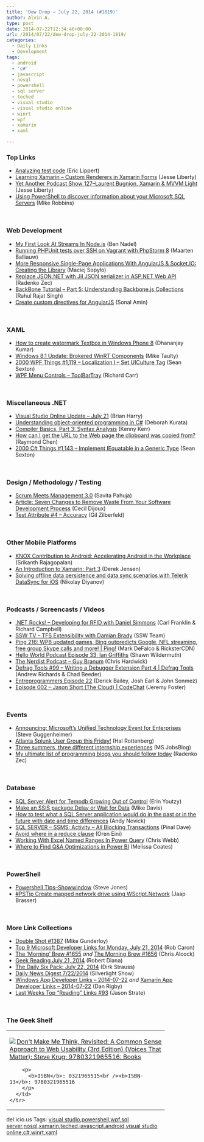 ```yaml
---
title: 'Dew Drop – July 22, 2014 (#1819)'
author: Alvin A.
type: post
date: 2014-07-22T12:34:46+00:00
url: /2014/07/22/dew-drop-july-22-2014-1819/
categories:
  - Daily Links
  - Development
tags:
  - android
  - 'c#'
  - javascript
  - nosql
  - powershell
  - sql server
  - teched
  - visual studio
  - visual studio online
  - winrt
  - wpf
  - xamarin
  - xaml

---
```

### <a name="top"></a>Top Links

  * <a href="http://ericlippert.com/2014/07/21/analyzing-test-code/" target="_blank">Analyzing test code</a> (Eric Lippert)
  * <a href="http://blog.falafel.com/Blogs/jesseliberty/jesse-liberty/2014/07/21/learning-xamarin---custom-renderers-in-xamarin-forms" target="_blank">Learning Xamarin &#8211; Custom Renderers in Xamarin Forms</a> (Jesse Liberty)
  * <a href="http://feedproxy.google.com/~r/JesseLiberty-SilverlightGeek/~3/tHAdlKs03Y8/" target="_blank">Yet Another Podcast Show 127–Laurent Bugnion, Xamarin & MVVM Light</a> (Jesse Liberty)
  * <a href="http://www.powershellmagazine.com/2014/07/21/using-powershell-to-discover-information-about-your-microsoft-sql-servers/" target="_blank">Using PowerShell to discover information about your Microsoft SQL Servers</a> (Mike Robbins)

&nbsp;

### <a name="web"></a>Web Development

  * <a href="http://www.bennadel.com/blog/2662-my-first-look-at-streams-in-node-js.htm" target="_blank">My First Look At Streams In Node.js</a> (Ben Nadel)
  * <a href="http://blog.jetbrains.com/phpstorm/2014/07/running-phpunit-tests-over-ssh-on-vagrant-with-phpstorm-8/" target="_blank">Running PHPUnit tests over SSH on Vagrant with PhpStorm 8</a> (Maarten Balliauw)
  * <a href="http://code.tutsplus.com/tutorials/more-responsive-single-page-applications-with-angularjs-socketio-creating-the-library--cms-21738" target="_blank">More Responsive Single-Page Applications With AngularJS & Socket.IO: Creating the Library</a> (Maciej Sopyło)
  * <a href="http://blog.developers.ba/replace-json-net-jil-json-serializer-asp-net-web-api/" target="_blank">Replace JSON.NET with Jil JSON serializer in ASP.NET Web API</a> (Radenko Zec)
  * <a href="http://www.codeproject.com/Articles/799153/BackBone-Tutorial-Part-Understanding-Backbone-js" target="_blank">BackBone Tutorial – Part 5: Understanding Backbone.js Collections</a> (Rahul Rajat Singh)
  * <a href="http://blog.pluralsight.com/videos/create-custom-directives-for-angularjs" target="_blank">Create custom directives for AngularJS</a> (Sonal Amin)

&nbsp;

### <a name="silverlight"></a>XAML

  * <a href="http://debugmode.net/2014/07/22/how-to-create-watermark-textbox-in-windows-phone-8/" target="_blank">How to create watermark Textbox in Windows Phone 8</a> (Dhananjay Kumar)
  * <a href="http://feedproxy.google.com/~r/mtaulty/~3/IQHdqvxU3RI/windows-8-1-update-brokered-winrt-components.aspx" target="_blank">Windows 8.1 Update: Brokered WinRT Components</a> (Mike Taulty)
  * <a href="http://wpf.2000things.com/2014/07/22/1119-localization-i-set-uiculture-tag/" target="_blank">2000 WPF Things #1,119 – Localization I – Set UICulture Tag</a> (Sean Sexton)
  * <a href="http://feedproxy.google.com/~r/BlackwaspLatestAdditions/~3/S4P0L7hzJNs/RSSLanding.aspx" target="_blank">WPF Menu Controls &#8211; ToolBarTray</a> (Richard Carr)

&nbsp;

### <a name="dotnet"></a>Miscellaneous .NET

  * <a href="http://blogs.msdn.com/b/bharry/archive/2014/07/21/visual-studio-online-update-july-21.aspx" target="_blank">Visual Studio Online Update – July 21</a> (Brian Harry)
  * <a href="http://blog.pluralsight.com/understanding-object-oriented-programming-in-c" target="_blank">Understanding object-oriented programming in C#</a> (Deborah Kurata)
  * <a href="http://visualstudiomagazine.com/articles/2014/07/01/syntax-analysis.aspx" target="_blank">Compiler Basics, Part 3: Syntax Analysis</a> (Kenny Kerr)
  * <a href="http://blogs.msdn.com/b/oldnewthing/archive/2014/07/21/10543803.aspx" target="_blank">How can I get the URL to the Web page the clipboard was copied from?</a> (Raymond Chen)
  * <a href="http://csharp.2000things.com/2014/07/22/1143-implement-iequatable-in-a-generic-type/" target="_blank">2000 C# Things #1,143 – Implement IEquatable in a Generic Type</a> (Sean Sexton)

&nbsp;

### <a name="design"></a>Design / Methodology / Testing

  * <a href="http://www.infoq.com/news/2014/07/scrum-management3.0?utm_campaign=infoq_content&utm_source=infoq&utm_medium=feed&utm_term=global" target="_blank">Scrum Meets Management 3.0</a> (Savita Pahuja)
  * <a href="http://www.infoq.com/articles/7-changes-remove-waste?utm_campaign=infoq_content&utm_source=infoq&utm_medium=feed&utm_term=global" target="_blank">Article: Seven Changes to Remove Waste From Your Software Development Process</a> (Cecil Dijoux)
  * <a href="http://feedproxy.google.com/~r/gilzilberfeld/~3/k32U9vYjlp0/test-attribute-4-accuracy.html" target="_blank">Test Attribute #4 &#8211; Accuracy</a> (Gil Zilberfeld)

&nbsp;

### <a name="mobile"></a>Other Mobile Platforms

  * <a href="http://feedproxy.google.com/~r/blogspot/hsDu/~3/ECaMmxho_FU/knox-contribution-to-android.html" target="_blank">KNOX Contribution to Android: Accelerating Android in the Workplace</a> (Srikanth Rajagopalan)
  * <a href="http://code.tutsplus.com/tutorials/an-introduction-to-xamarin-part-3--cms-21435" target="_blank">An Introduction to Xamarin: Part 3</a> (Derek Jensen)
  * <a href="http://feedproxy.google.com/~r/Telerik/~3/wkdt9LpgEb8/solving-offline-data-persistence-and-data-sync-scenarios-with-telerik-datasync-for-ios" target="_blank">Solving offline data persistence and data sync scenarios with Telerik DataSync for iOS</a> (Nikolay Diyanov)

&nbsp;

### <a name="podcasts"></a>Podcasts / Screencasts / Videos

  * <a href="http://www.dotnetrocks.com/default.aspx?ShowNum=1011" target="_blank">.NET Rocks! &#8211; Developing for RFID with Daniel Simmons</a> (Carl Franklin & Richard Campbell)
  * <a href="http://tv.ssw.com/5454/tfs-extensibility-damian-brady" target="_blank">SSW TV &#8211; TFS Extensibility with Damian Brady</a> (SSW Team)
  * <a href="http://channel9.msdn.com/Shows/PingShow/216" target="_blank">Ping 216: WP8 updated games, Bing outpredicts Google, NFL streaming, free group Skype calls and more! | Ping!</a> (Mark DeFalco & RicksterCDN)
  * <a href="http://hwpod.libsyn.com/episode-33-ian-griffiths" target="_blank">Hello World Podcast Episode 33: Ian Griffiths</a> (Shawn Wildermuth)
  * <a href="http://nerdist.libsyn.com/guy-branum" target="_blank">The Nerdist Podcast &#8211; Guy Branum</a> (Chris Hardwick)
  * <a href="http://channel9.msdn.com/Shows/Defrag-Tools/Defrag-Tools-99-Writing-a-Debugger-Extension-Part-4" target="_blank">Defrag Tools #99 &#8211; Writing a Debugger Extension Part 4 | Defrag Tools</a> (Andrew Richards & Chad Beeder)
  * <a href="https://www.signalleaf.com/podcasts/Entreprogrammers/53cd21ee3bb8360200b3e490" target="_blank">Entreprogrammers Episode 22</a> (Derick Bailey, Josh Earl & John Sonmez)
  * <a href="http://channel9.msdn.com/Shows/codechat/Episode-002-Jason-Short-The-Cloud-" target="_blank">Episode 002 &#8211; Jason Short (The Cloud) | CodeChat</a> (Jeremy Foster)

&nbsp;

### Events

  * <a href="http://blogs.msdn.com/b/stevengu/archive/2014/07/21/announcing-microsoft-s-unified-technology-event-for-enterprises.aspx" target="_blank">Announcing: Microsoft’s Unified Technology Event for Enterprises</a> (Steve Guggenheimer)
  * <a href="http://blogs.splunk.com/2014/07/21/atlanta-splunk-user-group-this-friday/" target="_blank">Atlanta Splunk User Group this Friday!</a> (Hal Rottenberg)
  * <a href="http://feeds.microsoftjobsblog.com/~r/MicrosoftJobsBlog/~3/8VFVrpGxjlY/" target="_blank">Three summers, three different internship experiences</a> (MS JobsBlog)
  * <a href="http://blog.developers.ba/ultimate-list-programming-blogs-follow-today/" target="_blank">My ultimate list of programming blogs you should follow today</a> (Radenko Zec)

&nbsp;

### <a name="sql"></a>Database

  * <a href="http://www.mssqltips.com/tip.asp?tip=3276" target="_blank">SQL Server Alert for Tempdb Growing Out of Control</a> (Erin Youtzy)
  * <a href="http://www.sqlservercentral.com/blogs/mikedavissql/2014/07/21/make-an-ssis-package-delay-or-wait-for-data/" target="_blank">Make an SSIS package Delay or Wait for Data</a> (Mike Davis)
  * <a href="http://www.mssqltips.com/tip.asp?tip=3286" target="_blank">How to test what a SQL Server application would do in the past or in the future with date and time differences</a> (Andy Novick)
  * <a href="http://blog.sqlauthority.com/2014/07/22/sql-server-ssms-activity-all-blocking-transactions/" target="_blank">SQL SERVER – SSMS: Activity – All Blocking Transactions</a> (Pinal Dave)
  * <a href="http://feedproxy.google.com/~r/AyendeRahien/~3/vS8EHK-CcyI/avoid-where-in-a-reduce-clause" target="_blank">Avoid where in a reduce clause</a> (Oren Eini)
  * <a href="http://cwebbbi.wordpress.com/2014/07/22/working-with-excel-named-ranges-in-power-query/" target="_blank">Working With Excel Named Ranges In Power Query</a> (Chris Webb)
  * <a href="http://feedproxy.google.com/~r/SqlChick-MelissaCoates/~3/pjve4365wy4/where-to-find-qa-optimizations-in-power-bi" target="_blank">Where to Find Q&A Optimizations in Power BI</a> (Melissa Coates)

&nbsp;

### <a name="ps"></a>PowerShell

  * <a href="http://www.sqlservercentral.com/blogs/steve_jones/2014/07/21/powershell-tipsshowwindow/" target="_blank">Powershell Tips–Showwindow</a> (Steve Jones)
  * <a href="http://www.powershellmagazine.com/2014/07/21/pstip-create-mapped-network-drive-using-wscript-network/" target="_blank">#PSTip Create mapped network drive using WScript.Network</a> (Jaap Brasser)

&nbsp;

### <a name="links"></a>More Link Collections

  * <a href="http://afreshcup.com/home/2014/7/21/double-shot-1387.html" target="_blank">Double Shot #1387</a> (Mike Gunderloy)
  * <a href="http://blogs.msdn.com/b/robcaron/archive/2014/07/21/top-9-microsoft-developer-links-for-monday-july-21-2014.aspx" target="_blank">Top 9 Microsoft Developer Links for Monday, July 21, 2014</a> (Rob Caron)
  * <a href="http://feedproxy.google.com/~r/ReflectivePerspective/~3/Vf96bx9-my4/" target="_blank">The ‘Morning’ Brew #1655</a> _and_ <a href="http://feedproxy.google.com/~r/ReflectivePerspective/~3/sSnSNWCRpgM/" target="_blank">The Morning Brew #1656</a> (Chris Alcock)
  * <a href="http://feeds.regulargeek.com/~r/RegularGeek/~3/NHaEEj7qUxQ/" target="_blank">Geek Reading July 21, 2014</a> (Robert Diana)
  * <a href="http://feeds.feedblitz.com/~/69785194/0/dirkstrauss~The-Daily-Six-Pack-July" target="_blank">The Daily Six Pack: July 22, 2014</a> (Dirk Strauss)
  * <a href="http://feedproxy.google.com/~r/silverlightshow/~3/yrDCNFmGtJs/Daily-News-Digest-7-22-2014.aspx" target="_blank">Daily News Digest 7/22/2014</a> (Silverlight Show)
  * <a href="http://windowsappdev.com/2014/07/windows-app-developer-links-2014-07-22/" target="_blank">Windows App Developer Links &#8211; 2014-07-22</a> _and_ <a href="http://xamarinappdev.com/2014/07/xamarin-app-developer-links-2014-07-22/" target="_blank">Xamarin App Developer Links &#8211; 2014-07-22</a> (Dan Rigby)
  * <a href="http://www.sqlservercentral.com/blogs/stratesql/2014/07/21/last-weeks-top-reading-links-93/" target="_blank">Last Weeks Top “Reading” Links #93</a> (Jason Strate)

&nbsp;

### <a name="shelf"></a>The Geek Shelf

<div id="scid:7dc1bd33-94bd-46fd-a20b-0131235bcd47:0e06a263-95c0-407f-9452-30a8f6527663" class="wlWriterEditableSmartContent" style="float: none; padding-bottom: 0px; padding-top: 0px; padding-left: 0px; margin: 0px; display: inline; padding-right: 0px">
  <table cellspacing="0" cellpadding="2" width="400" border="0" unselectable="on">
    <tr>
      <td valign="top" width="400">
        <p>
          <a title="Don&#39;t Make Me Think, Revisited: A Common Sense Approach to Web Usability (3rd Edition) (Voices That Matter): Steve Krug: 9780321965516: Books" href="http://www.amazon.com/exec/obidos/ASIN/0321965515/alvinashcraft-20"><img data-recalc-dims="1" decoding="async" src="https://i0.wp.com/images.amazon.com/images/P/0321965515.01.MZZZZZZZ.jpg?w=660" border="0" align="left" style="float:left" />Don't Make Me Think, Revisited: A Common Sense Approach to Web Usability (3rd Edition) (Voices That Matter): Steve Krug: 9780321965516: Books</a>
        </p>
        
        <p>
          <b>ISBN</b>: 0321965515<br /><b>ISBN-13</b>: 9780321965516
        </p>
      </td>
    </tr>
  </table>
</div>

<div id="scid:0767317B-992E-4b12-91E0-4F059A8CECA8:78e0ba24-be8e-4451-b5e8-2a9fa197bc35" class="wlWriterEditableSmartContent" style="float: none; padding-bottom: 0px; padding-top: 0px; padding-left: 0px; margin: 0px; display: inline; padding-right: 0px">
  del.icio.us Tags: <a href="http://del.icio.us/popular/visual+studio" rel="tag">visual studio</a>,<a href="http://del.icio.us/popular/powershell" rel="tag">powershell</a>,<a href="http://del.icio.us/popular/wpf" rel="tag">wpf</a>,<a href="http://del.icio.us/popular/sql+server" rel="tag">sql server</a>,<a href="http://del.icio.us/popular/nosql" rel="tag">nosql</a>,<a href="http://del.icio.us/popular/xamarin" rel="tag">xamarin</a>,<a href="http://del.icio.us/popular/teched" rel="tag">teched</a>,<a href="http://del.icio.us/popular/javascript" rel="tag">javascript</a>,<a href="http://del.icio.us/popular/android" rel="tag">android</a>,<a href="http://del.icio.us/popular/visual+studio+online" rel="tag">visual studio online</a>,<a href="http://del.icio.us/popular/c%23" rel="tag">c#</a>,<a href="http://del.icio.us/popular/winrt" rel="tag">winrt</a>,<a href="http://del.icio.us/popular/xaml" rel="tag">xaml</a>
</div>